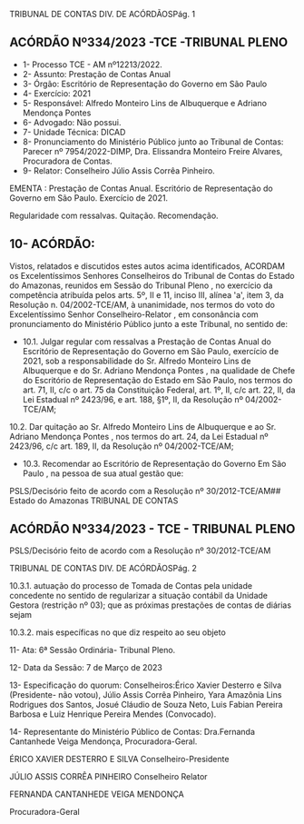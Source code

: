 TRIBUNAL DE CONTAS DIV. DE ACÓRDÃOSPág. 1

## ACÓRDÃO Nº334/2023 -TCE -TRIBUNAL PLENO

- 1- Processo TCE - AM nº12213/2022.
- 2- Assunto: Prestação de Contas Anual
- 3- Órgão: Escritório de Representação do Governo em São Paulo
- 4- Exercício: 2021
- 5- Responsável: Alfredo Monteiro Lins de Albuquerque e Adriano Mendonça Pontes
- 6- Advogado: Não possui.
- 7- Unidade Técnica: DICAD
- 8- Pronunciamento  do  Ministério  Público  junto  ao  Tribunal  de  Contas: Parecer  nº 7954/2022-DIMP, Dra. Elissandra Monteiro Freire Alvares, Procuradora de Contas.
- 9- Relator: Conselheiro Júlio Assis Corrêa Pinheiro.

EMENTA : Prestação de Contas Anual. Escritório de Representação do Governo em São Paulo. Exercício de 2021.

Regularidade com ressalvas. Quitação. Recomendação.

## 10-  ACÓRDÃO:

Vistos, relatados e discutidos estes autos acima identificados, ACORDAM os Excelentíssimos Senhores Conselheiros do Tribunal de Contas do Estado do Amazonas, reunidos em Sessão do Tribunal Pleno , no exercício da competência atribuída pelos arts. 5º, II e 11, inciso III, alínea 'a', item 3, da Resolução n. 04/2002-TCE/AM, à unanimidade, nos termos do voto do Excelentíssimo Senhor Conselheiro-Relator , em consonância com pronunciamento do Ministério Público junto a este Tribunal, no sentido de:

- 10.1. Julgar  regular  com  ressalvas a  Prestação  de  Contas  Anual  do Escritório de Representação do Governo em São Paulo, exercício de 2021,  sob  a  responsabilidade  do Sr.  Alfredo  Monteiro  Lins  de Albuquerque e  do Sr.  Adriano  Mendonça Pontes , na  qualidade  de Chefe do Escritório de Representação do Estado em São Paulo, nos termos do art. 71, II, c/c o art. 75 da Constituição Federal, art. 1º, II, c/c art. 22, II, da Lei Estadual nº 2423/96, e art. 188, §1º, II, da Resolução nº 04/2002-TCE/AM;

10.2. Dar  quitação ao Sr.  Alfredo  Monteiro  Lins  de  Albuquerque e  ao Sr. Adriano Mendonça Pontes , nos termos do art. 24, da Lei Estadual nº 2423/96, c/c art. 189, II, da Resolução nº 04/2002-TCE/AM;

- 10.3. Recomendar ao Escritório de Representação do Governo Em São Paulo , na pessoa de sua atual gestão que:

PSLS/Decisório feito de acordo com a Resolução nº 30/2012-TCE/AM## Estado do Amazonas TRIBUNAL DE CONTAS

## ACÓRDÃO Nº334/2023 - TCE - TRIBUNAL PLENO

PSLS/Decisório feito de acordo com a Resolução nº 30/2012-TCE/AM

TRIBUNAL DE CONTAS DIV. DE ACÓRDÃOSPág. 2

10.3.1. autuação  do  processo  de  Tomada  de  Contas  pela unidade  concedente  no  sentido  de  regularizar  a  situação contábil da Unidade Gestora (restrição nº 03); que as próximas prestações de contas de diárias sejam

10.3.2. mais específicas no que diz respeito ao seu objeto

11-  Ata: 6ª Sessão Ordinária- Tribunal Pleno.

12-  Data da Sessão: 7 de Março de 2023

13-  Especificação do quorum: Conselheiros:Érico Xavier Desterro e Silva (Presidente- não votou),  Júlio  Assis  Corrêa  Pinheiro,  Yara  Amazônia  Lins  Rodrigues  dos  Santos, Josué Cláudio de Souza Neto, Luis Fabian Pereira Barbosa e Luiz Henrique Pereira Mendes (Convocado).

14-  Representante do Ministério Público de Contas: Dra.Fernanda Cantanhede Veiga Mendonça, Procuradora-Geral.

ÉRICO XAVIER DESTERRO E SILVA Conselheiro-Presidente

JÚLIO ASSIS CORRÊA PINHEIRO Conselheiro Relator

FERNANDA CANTANHEDE VEIGA MENDONÇA

Procuradora-Geral